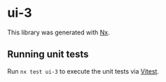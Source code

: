 # ui-3

This library was generated with [Nx](https://nx.dev).

## Running unit tests

Run `nx test ui-3` to execute the unit tests via [Vitest](https://vitest.dev/).
